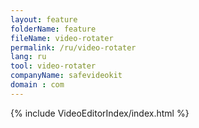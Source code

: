 ```yaml
---
layout: feature
folderName: feature
fileName: video-rotater
permalink: /ru/video-rotater
lang: ru
tool: video-rotater
companyName: safevideokit
domain : com
---
```


{% include VideoEditorIndex/index.html %}

   